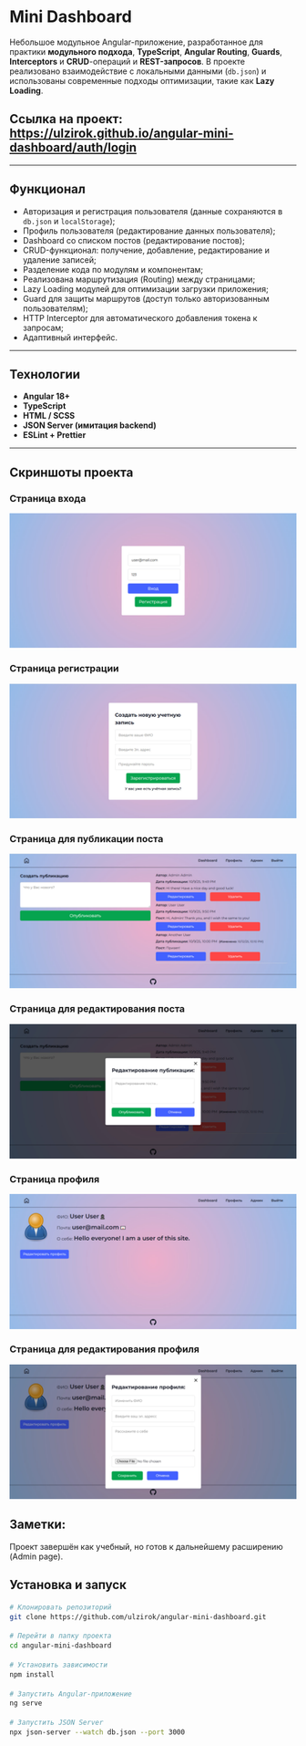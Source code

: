 # Mini Dashboard

Небольшое модульное Angular-приложение, разработанное для практики **модульного подхода**, **TypeScript**, **Angular Routing**, **Guards**, **Interceptors** и **CRUD**-операций и **REST-запросов**.
В проекте реализовано взаимодействие с локальными данными (`db.json`) и использованы современные подходы оптимизации, такие как **Lazy Loading**.

## Ссылка на проект: https://ulzirok.github.io/angular-mini-dashboard/auth/login

---

## Функционал

- Авторизация и регистрация пользователя (данные сохраняются в `db.json` и `localStorage`);
- Профиль пользователя (редактирование данных пользователя);
- Dashboard со списком постов (редактирование постов);
- CRUD-функционал: получение, добавление, редактирование и удаление записей;
- Разделение кода по модулям и компонентам;
- Реализована маршрутизация (Routing) между страницами;
- Lazy Loading модулей для оптимизации загрузки приложения;
- Guard для защиты маршрутов (доступ только авторизованным пользователям);
- HTTP Interceptor для автоматического добавления токена к запросам;
- Адаптивный интерфейс.

---

## Технологии

- **Angular 18+**
- **TypeScript**
- **HTML / SCSS**
- **JSON Server (имитация backend)**
- **ESLint + Prettier**

---

## Скриншоты проекта

### Страница входа
![Главная страница](./screenshots/dashboard-login.jpg)

### Страница регистрации
![Страница входа](./screenshots/dashboard-registration.jpg)

### Страница для публикации поста
![Онлайн-чат](./screenshots/dashboard-main.jpg)

### Страница для редактирования поста
![Онлайн-чат](./screenshots/dashboard-edit-post.jpg)

### Страница профиля
![Онлайн-чат](./screenshots/dashboard-profile.jpg)

### Страница для редактирования профиля
![Онлайн-чат](./screenshots/dashboard-edit-profile.jpg)


## Заметки:

Проект завершён как учебный, но готов к дальнейшему расширению (Admin page).

## Установка и запуск

```bash
# Клонировать репозиторий
git clone https://github.com/ulzirok/angular-mini-dashboard.git

# Перейти в папку проекта
cd angular-mini-dashboard

# Установить зависимости
npm install

# Запустить Angular-приложение
ng serve

# Запустить JSON Server
npx json-server --watch db.json --port 3000

```
